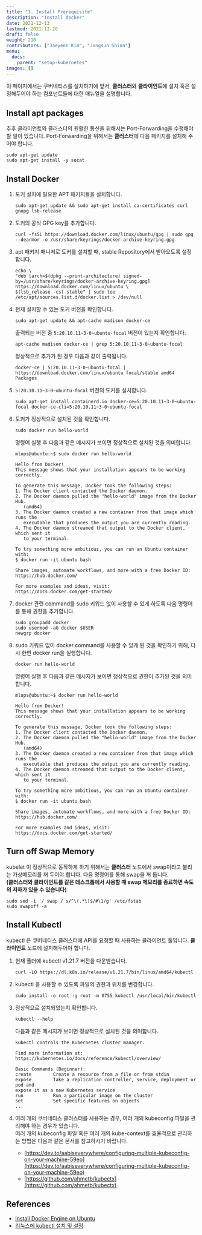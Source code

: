 ```yaml
---
title: "3. Install Prerequisite"
description: "Install docker"
date: 2021-12-13
lastmod: 2021-12-20
draft: false
weight: 210
contributors: ["Jaeyeon Kim", "Jongsun Shinn"]
menu:
  docs:
    parent: "setup-kubernetes"
images: []
---
```



이 페이지에서는 쿠버네티스를 설치하기에 앞서, **클러스터**와 **클라이언트**에 설치 혹은 설정해두어야 하는 컴포넌트들에 대한 매뉴얼을 설명합니다.

## Install apt packages

추후 클라이언트와 클러스터의 원활한 통신을 위해서는 Port-Forwarding을 수행해야 할 일이 있습니다.
Port-Forwarding을 위해서는 **클러스터**에 다음 패키지를 설치해 주어야 합니다.

```text
sudo apt-get update
sudo apt-get install -y socat
```

## Install Docker

1. 도커 설치에 필요한 APT 패키지들을 설치합니다.

   ```text
   sudo apt-get update && sudo apt-get install ca-certificates curl gnupg lsb-release
   ```

2. 도커의 공식 GPG key를 추가합니다.

   ```text
   curl -fsSL https://download.docker.com/linux/ubuntu/gpg | sudo gpg --dearmor -o /usr/share/keyrings/docker-archive-keyring.gpg
   ```

3. apt 패키지 매니저로 도커를 설치할 때, stable Repository에서 받아오도록 설정합니다.

   ```text
   echo \
   "deb [arch=$(dpkg --print-architecture) signed-by=/usr/share/keyrings/docker-archive-keyring.gpg] https://download.docker.com/linux/ubuntu \
   $(lsb_release -cs) stable" | sudo tee /etc/apt/sources.list.d/docker.list > /dev/null
   ```

4. 현재 설치할 수 있는 도커 버전을 확인합니다.

   ```text
   sudo apt-get update && apt-cache madison docker-ce
   ```

   출력되는 버전 중 `5:20.10.11~3-0~ubuntu-focal` 버전이 있는지 확인합니다.

   ```text
   apt-cache madison docker-ce | grep 5:20.10.11~3-0~ubuntu-focal
   ```

   정상적으로 추가가 된 경우 다음과 같이 출력됩니다.

   ```text
   docker-ce | 5:20.10.11~3-0~ubuntu-focal | https://download.docker.com/linux/ubuntu focal/stable amd64 Packages
   ```

5. `5:20.10.11~3-0~ubuntu-focal` 버전의 도커를 설치합니다.

   ```text
   sudo apt-get install containerd.io docker-ce=5:20.10.11~3-0~ubuntu-focal docker-ce-cli=5:20.10.11~3-0~ubuntu-focal
   ```

6. 도커가 정상적으로 설치된 것을 확인합니다.

   ```text
   sudo docker run hello-world
   ```

   명령어 실행 후 다음과 같은 메시지가 보이면 정상적으로 설치된 것을 의미합니다.

   ```text
   mlops@ubuntu:~$ sudo docker run hello-world

   Hello from Docker!
   This message shows that your installation appears to be working correctly.

   To generate this message, Docker took the following steps:
   1. The Docker client contacted the Docker daemon.
   2. The Docker daemon pulled the "hello-world" image from the Docker Hub.
      (amd64)
   3. The Docker daemon created a new container from that image which runs the
      executable that produces the output you are currently reading.
   4. The Docker daemon streamed that output to the Docker client, which sent it
      to your terminal.

   To try something more ambitious, you can run an Ubuntu container with:
   $ docker run -it ubuntu bash

   Share images, automate workflows, and more with a free Docker ID:
   https://hub.docker.com/

   For more examples and ideas, visit:
   https://docs.docker.com/get-started/
   ```

7. docker 관련 command를 sudo 키워드 없이 사용할 수 있게 하도록 다음 명령어를 통해 권한을 추가합니다.

   ```text
   sudo groupadd docker
   sudo usermod -aG docker $USER
   newgrp docker
   ```

8. sudo 키워드 없이 docker command를 사용할 수 있게 된 것을 확인하기 위해, 다시 한번 docker run을 실행합니다.

   ```text
   docker run hello-world
   ```

   명령어 실행 후 다음과 같은 메시지가 보이면 정상적으로 권한이 추가된 것을 의미합니다.

   ```text
   mlops@ubuntu:~$ docker run hello-world

   Hello from Docker!
   This message shows that your installation appears to be working correctly.

   To generate this message, Docker took the following steps:
   1. The Docker client contacted the Docker daemon.
   2. The Docker daemon pulled the "hello-world" image from the Docker Hub.
      (amd64)
   3. The Docker daemon created a new container from that image which runs the
      executable that produces the output you are currently reading.
   4. The Docker daemon streamed that output to the Docker client, which sent it
      to your terminal.

   To try something more ambitious, you can run an Ubuntu container with:
   $ docker run -it ubuntu bash

   Share images, automate workflows, and more with a free Docker ID:
   https://hub.docker.com/

   For more examples and ideas, visit:
   https://docs.docker.com/get-started/
   ```

## Turn off Swap Memory

kubelet 이 정상적으로 동작하게 하기 위해서는 **클러스터** 노드에서 swap이라고 불리는 가상메모리를 꺼 두어야 합니다. 다음 명령어를 통해 swap을 꺼 둡니다.  
**(클러스터와 클라이언트를 같은 데스크톱에서 사용할 때 swap 메모리를 종료하면 속도의 저하가 있을 수 있습니다)**  

```text
sudo sed -i '/ swap / s/^\(.*\)$/#\1/g' /etc/fstab
sudo swapoff -a
```

## Install Kubectl

kubectl 은 쿠버네티스 클러스터에 API를 요청할 때 사용하는 클라이언트 툴입니다. **클라이언트** 노드에 설치해두어야 합니다.

1. 현재 폴더에 kubectl v1.21.7 버전을 다운받습니다.

   ```text
   curl -LO https://dl.k8s.io/release/v1.21.7/bin/linux/amd64/kubectl
   ```

2. kubectl 을 사용할 수 있도록 파일의 권한과 위치를 변경합니다.

   ```text
   sudo install -o root -g root -m 0755 kubectl /usr/local/bin/kubectl
   ```

3. 정상적으로 설치되었는지 확인합니다.

   ```text
   kubectl --help
   ```

   다음과 같은 메시지가 보이면 정상적으로 설치된 것을 의미합니다.

   ```text
   kubectl controls the Kubernetes cluster manager.

   Find more information at:
   https://kubernetes.io/docs/reference/kubectl/overview/

   Basic Commands (Beginner):
   create        Create a resource from a file or from stdin
   expose        Take a replication controller, service, deployment or pod and
   expose it as a new Kubernetes service
   run           Run a particular image on the cluster
   set           Set specific features on objects
   ...
   ```

4. 여러 개의 쿠버네티스 클러스터를 사용하는 경우, 여러 개의 kubeconfig 파일을 관리해야 하는 경우가 있습니다.  
여러 개의 kubeconfig 파일 혹은 여러 개의 kube-context를 효율적으로 관리하는 방법은 다음과 같은 문서를 참고하시기 바랍니다.

   - [https://dev.to/aabiseverywhere/configuring-multiple-kubeconfig-on-your-machine-59eo](https://dev.to/aabiseverywhere/configuring-multiple-kubeconfig-on-your-machine-59eo)
   - [https://github.com/ahmetb/kubectx](https://github.com/ahmetb/kubectx)

## References

- [Install Docker Engine on Ubuntu](https://docs.docker.com/engine/install/ubuntu/)
- [리눅스에 kubectl 설치 및 설정](https://kubernetes.io/ko/docs/tasks/tools/install-kubectl-linux/)
